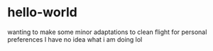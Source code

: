 # hello-world
wanting to make some minor adaptations to clean flight for personal preferences 
I have no idea what i am doing lol 

